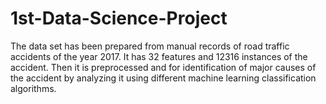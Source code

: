 # 1st-Data-Science-Project
The data set has been prepared from manual records of road traffic accidents of the year 2017. It has 32 features and 12316 instances of the accident. Then it is preprocessed and for identification of major causes of the accident by analyzing it using different machine learning classification algorithms.
